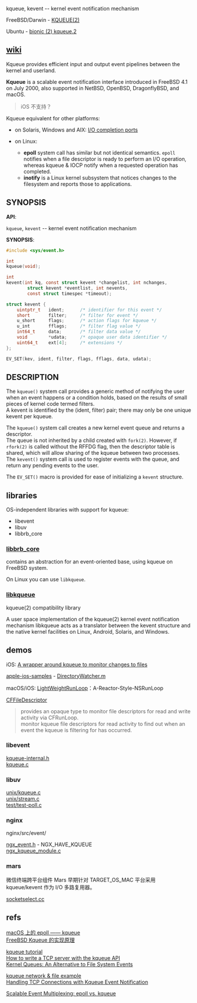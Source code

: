 
kqueue, kevent -- kernel event notification mechanism

FreeBSD/Darwin - [KQUEUE(2)](https://www.freebsd.org/cgi/man.cgi?query=kqueue&apropos=0&sektion=0&format=html)  

Ubuntu - [bionic (2) kqueue.2](http://manpages.ubuntu.com/manpages/bionic/man2/kqueue.2.html)

## [wiki](https://en.wikipedia.org/wiki/Kqueue)

Kqueue provides efficient input and output event pipelines between the kernel and userland.

**Kqueue** is a scalable event notification interface introduced in FreeBSD 4.1 on July 2000, also supported in NetBSD, OpenBSD, DragonflyBSD, and macOS.

> iOS 不支持？

Kqueue equivalent for other platforms:

- on Solaris, Windows and AIX: [I/O completion ports](https://en.wikipedia.org/wiki/Input/output_completion_port)  
- on Linux:

    - **epoll** system call has similar but not identical semantics. `epoll` notifies when a file descriptor is ready to perform an I/O operation, whereas kqueue & IOCP notify when a requested operation has completed.  
    - **inotify** is a Linux kernel subsystem that notices changes to the filesystem and reports those to applications.

## SYNOPSIS

**API**:

`kqueue`, `kevent` -- kernel event notification mechanism

**SYNOPSIS**:

```c
#include <sys/event.h>

int
kqueue(void);

int
kevent(int kq, const struct kevent *changelist, int nchanges,
        struct kevent *eventlist, int nevents,
        const struct timespec *timeout);

struct kevent {
    uintptr_t   ident;      /* identifier for this event */
    short       filter;     /* filter for event */
    u_short     flags;      /* action flags for kqueue */
    u_int       fflags;     /* filter flag value */
    int64_t     data;       /* filter data value */
    void        *udata;     /* opaque user data identifier */
    uint64_t    ext[4];     /* extensions */
};

EV_SET(kev, ident, filter, flags, fflags, data, udata);
```

## DESCRIPTION

The `kqueue()` system call provides a generic method of notifying the user when an event happens or a condition holds, based on the results of small pieces of kernel code termed filters.  
A kevent is identified by the (ident, filter) pair; there may only be one unique kevent per kqueue.

The `kqueue()` system call creates a new kernel event queue and returns a descriptor.  
The queue is not inherited by a child created with `fork(2)`. However, if `rfork(2)` is called without the RFFDG flag, then the descriptor table is shared, which will allow sharing of the kqueue between two processes.  
 The `kevent()` system call is used to register events with the queue, and return any pending events to the user.

The `EV_SET()` macro is provided for ease of initializing a `kevent` structure.

## libraries

OS-independent libraries with support for kqueue:

- libevent  
- libuv  
- libbrb_core  

### [libbrb_core](https://github.com/BrByte/brb_framework)

contains an abstraction for an event-oriented base, using kqueue on FreeBSD system.

On Linux you can use `libkqueue`.

### [libkqueue](https://github.com/mheily/libkqueue)

kqueue(2) compatibility library

A user space implementation of the kqueue(2) kernel event notification mechanism libkqueue acts as a translator between the kevent structure and the native kernel facilities on Linux, Android, Solaris, and Windows.

## demos

iOS: [A wrapper around kqueue to monitor changes to files](https://gist.github.com/nielsbot/5155671)  

[apple-ios-samples](https://github.com/robovm/apple-ios-samples) - [DirectoryWatcher.m](https://github.com/robovm/apple-ios-samples/blob/master/DocInteraction/Classes/DirectoryWatcher.m)  

macOS/iOS: [LightWeightRunLoop](https://github.com/wuyunfeng/LightWeightRunLoop-A-Reactor-Style-NSRunLoop)：A-Reactor-Style-NSRunLoop  

[CFFileDescriptor](https://developer.apple.com/documentation/corefoundation/cffiledescriptor?language=objc)  

> provides an opaque type to monitor file descriptors for read and write activity via CFRunLoop.  
> monitor kqueue file descriptors for read activity to find out when an event the kqueue is filtering for has occurred.  

### libevent

[kqueue-internal.h](https://github.com/libevent/libevent/blob/master/kqueue-internal.h)  
[kqueue.c](https://github.com/libevent/libevent/blob/master/kqueue.c)  

### libuv

[unix/kqueue.c](https://github.com/libuv/libuv/blob/v1.x/src/unix/kqueue.c)  
[unix/stream.c](https://github.com/libuv/libuv/blob/v1.x/src/unix/stream.c)  
[test/test-poll.c](https://github.com/libuv/libuv/blob/v1.x/test/test-poll.c)  

### nginx

nginx/src/event/

[ngx_event.h](https://github.com/nginx/nginx/blob/master/src/event/ngx_event.h) - NGX_HAVE_KQUEUE  
[ngx_kqueue_module.c](https://github.com/nginx/nginx/blob/master/src/event/modules/ngx_kqueue_module.c)  

### mars

微信终端跨平台组件 Mars 早期针对 TARGET_OS_MAC 平台采用 kqueue/kevent 作为 I/O 多路复用器。

[socketselect.cc](https://github.com/Tencent/mars/blob/master/mars/comm/unix/socket/socketselect.cc)

## refs

[macOS 上的 epoll —— kqueue](https://zhuanlan.zhihu.com/p/21375144)  
[FreeBSD Kqueue 的实现原理](http://wangxuemin.github.io/2015/07/30/FreeBSD%20Kqueue%E7%9A%84%E5%AE%9E%E7%8E%B0%E5%8E%9F%E7%90%86/)  

[kqueue tutorial](https://wiki.netbsd.org/tutorials/kqueue_tutorial/)  
[How to write a TCP server with the kqueue API](https://jameshfisher.com/2016/12/18/tcp-server-kqueue.html)  
[Kernel Queues: An Alternative to File System Events](https://developer.apple.com/library/archive/documentation/Darwin/Conceptual/FSEvents_ProgGuide/KernelQueues/KernelQueues.html)  

[kqueue network & file example](https://gist.github.com/josephg/6c078a241b0e9e538ac04ef28be6e787)  
[Handling TCP Connections with Kqueue Event Notification](http://eradman.com/posts//kqueue-tcp.html)  

[Scalable Event Multiplexing: epoll vs. kqueue](http://people.eecs.berkeley.edu/~sangjin/2012/12/21/epoll-vs-kqueue.html)  
